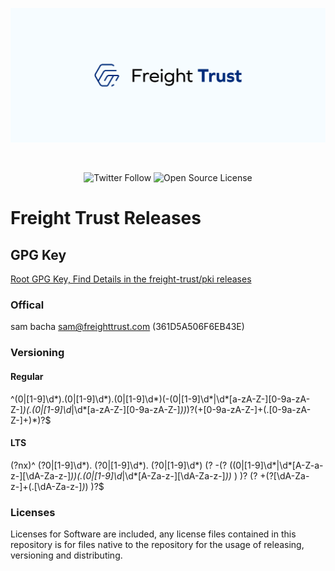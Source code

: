 <p align="center">
<img src="https://raw.githubusercontent.com/freight-trust/branding/master/images/bundle/optimized_github_repo_card.png">
</p>
<br>
<!-- Badges Start -->
<p align="center">
<img alt="Twitter Follow" src="https://img.shields.io/twitter/follow/freighttrustnet?label=%40FreightTrustNet&style=social">
<img alt="Open Source License" src="https://img.shields.io/github/license/freight-trust/releases?style=social">
<!-- Badges End -->

# Freight Trust Releases

## GPG Key 
[Root GPG Key, Find Details in the freight-trust/pki releases](https://github.com/freight-trust/pki/releases/tag/2020_07)

### Offical
sam bacha <sam@freighttrust.com> (361D5A506F6EB43E)


### Versioning 


#### Regular 
^(0|[1-9]\d*)\.(0|[1-9]\d*)\.(0|[1-9]\d*)(-(0|[1-9]\d*|\d*[a-zA-Z-][0-9a-zA-Z-]*)(\.(0|[1-9]\d*|\d*[a-zA-Z-][0-9a-zA-Z-]*))*)?(\+[0-9a-zA-Z-]+(\.[0-9a-zA-Z-]+)*)?$


#### LTS

(?nx)^
(?<Major>0|[1-9]\d*)\.
(?<Minor>0|[1-9]\d*)\.
(?<Patch>0|[1-9]\d*)
(?<PreReleaseTagWithSeparator>
  -(?<PreReleaseTag>
    ((0|[1-9]\d*|\d*[A-Z-a-z-][\dA-Za-z-]*))(\.(0|[1-9]\d*|\d*[A-Za-z-][\dA-Za-z-]*))*
   )
)?
(?<BuildMetadataTagWithSeparator>
  \+(?<BuildMetadataTag>[\dA-Za-z-]+(\.[\dA-Za-z-]*)*)
)?$

### Licenses 

Licenses for Software are included, any license files contained in this repository is for files native to the repository for the usage of releasing, versioning and distributing. 
